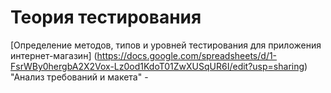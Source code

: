 # Теория тестирования

[Определение методов, типов и уровней тестирования для приложения интернет-магазин] (https://docs.google.com/spreadsheets/d/1-FsrWBy0hergbA2X2Vox-Lz0od1KdoT01ZwXUSqUR6I/edit?usp=sharing)
"Анализ требований и макета" - 
